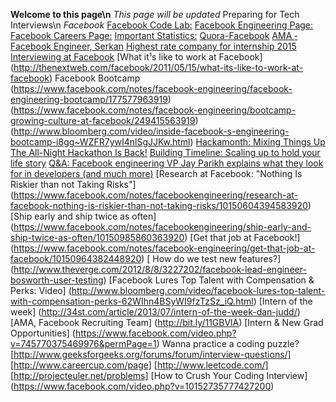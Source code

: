 **Welcome to this page\n**
*This page will be updated*
Preparing for Tech Interviews\n
*Facebook*
[Facebook Code Lab:](https://codelab.interviewbit.com/index/)
[Facebook Engineering Page:](https://www.facebook.com/Engineering/notes)
[Facebook Careers Page:](http://www.facebook.com/careers)
[Important Statistics:](http://newsroom.fb.com)
[Quora-Facebook](http://www.quora.com/Facebook-1)
[AMA ­ Facebook Engineer, Serkan](http://redd.it/we565)
[Highest rate company for internship 2015](http://www.glassdoor.com/blog/25-highest-rated-companies-internships-2015/)
[Interviewing at Facebook](http://www.insidefacebook.com/2008/12/16/interviewing-at-facebook-advice-engineering-hiring-manager-dave-fetterman/)
[What it¹s like to work at Facebook]
(http://thenextweb.com/facebook/2011/05/15/what-its-like-to-work-at-facebook)
Facebook Bootcamp
(https://www.facebook.com/notes/facebook-engineering/facebook-engineering-bootcamp/177577963919)
(https://www.facebook.com/notes/facebook-engineering/bootcamp-growing-culture-at-facebook/249415563919)
(http://www.bloomberg.com/video/inside-facebook-s-engineering-bootcamp-i8gg~WZFR7ywI4nlSgJJKw.html)
[Hackamonth: Mixing Things Up](https://www.facebook.com/note.php?note_id=10150161285048920)
[The All-Night Hackathon Is Back!](https://www.facebook.com/note.php?note_id=31942383919)
[Building Timeline: Scaling up to hold your life story](https://www.facebook.com/notes/facebookengineering/building-timeline-scaling-up-to-hold-your-life-story/10150468255628920?mid=5708769)
[Q&A: Facebook engineering VP Jay Parikh explains what they look for in developers (and much more)](http://www.geekwire.com/2012/qa-facebook-engineeringdirector-jay-parikh-explains-developers/)
[Research at Facebook: "Nothing Is Riskier than not Taking Risks"]
(https://www.facebook.com/notes/facebookengineering/research-at-facebook-nothing-is-riskier-than-not-taking-risks/10150604394583920)
[Ship early and ship twice as often]
(https://www.facebook.com/notes/facebookengineering/ship-early-and-ship-twice-as-often/10150985860363920)
[Get that job at Facebook!]
(https://www.facebook.com/notes/facebook-engineering/get-that-job-at-facebook/10150964382448920)
[ How do we test new features?]
(http://www.theverge.com/2012/8/8/3227202/facebook-lead-engineer-bosworth-user-testing)
[Facebook Lures Top Talent with Compensation & Perks: Video]
(http://www.bloomberg.com/video/facebook-lures-top-talent-with-compensation-perks-62WIhn4BSyWI9fzTzSz_iQ.html)
[Intern of the week]
(http://34st.com/article/2013/07/intern-of-the-week-dan-judd/)
[AMA, Facebook Recruiting Team]
(http://bit.ly/11GBVlA)
[Intern & New Grad Opportunities]
(https://www.facebook.com/video.php?v=745770375469976&permPage=1)
Wanna practice a coding puzzle?
[http://www.geeksforgeeks.org/forums/forum/interview-questions/]
[http://www.careercup.com/page]
[http://www.leetcode.com/]
[http://projecteuler.net/problems]
[How to Crush Your Coding Interview]
(https://www.facebook.com/video.php?v=10152735777427200)

